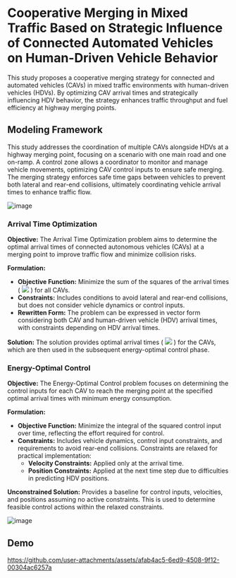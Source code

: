 # Cooperative Merging in Mixed Traffic Based on Strategic Influence of Connected Automated Vehicles on Human-Driven Vehicle Behavior

This study proposes a cooperative merging strategy for connected and automated vehicles (CAVs) in mixed traffic environments with human-driven vehicles (HDVs). By optimizing CAV arrival times and strategically influencing HDV behavior, the strategy enhances traffic throughput and fuel efficiency at highway merging points.



## Modeling Framework

This study addresses the coordination of multiple CAVs alongside HDVs at a highway merging point, focusing on a scenario with one main road and one on-ramp. A control zone allows a coordinator to monitor and manage vehicle movements, optimizing CAV control inputs to ensure safe merging. The merging strategy enforces safe time gaps between vehicles to prevent both lateral and rear-end collisions, ultimately coordinating vehicle arrival times to enhance traffic flow.

![image](https://github.com/user-attachments/assets/4b972389-daf2-4073-8eba-47ec61e12cae)



### Arrival Time Optimization

**Objective:** The Arrival Time Optimization problem aims to determine the optimal arrival times of connected autonomous vehicles (CAVs) at a merging point to improve traffic flow and minimize collision risks. 

**Formulation:**

- **Objective Function:** Minimize the sum of the squares of the arrival times \( <img src="https://latex.codecogs.com/gif.latex?T_i " />  \) for all CAVs.
- **Constraints:** Includes conditions to avoid lateral and rear-end collisions, but does not consider vehicle dynamics or control inputs.
- **Rewritten Form:** The problem can be expressed in vector form considering both CAV and human-driven vehicle (HDV) arrival times, with constraints depending on HDV arrival times.

**Solution:** The solution provides optimal arrival times \( <img src="https://latex.codecogs.com/gif.latex?T^*_i " /> \) for the CAVs, which are then used in the subsequent energy-optimal control phase.



### Energy-Optimal Control

**Objective:** The Energy-Optimal Control problem focuses on determining the control inputs for each CAV to reach the merging point at the specified optimal arrival times with minimum energy consumption.

**Formulation:**

- **Objective Function:** Minimize the integral of the squared control input over time, reflecting the effort required for control.
- **Constraints:** Includes vehicle dynamics, control input constraints, and requirements to avoid rear-end collisions. Constraints are relaxed for practical implementation:
  - **Velocity Constraints:** Applied only at the arrival time.
  - **Position Constraints:** Applied at the next time step due to difficulties in predicting HDV positions.

**Unconstrained Solution:** Provides a baseline for control inputs, velocities, and positions assuming no active constraints. This is used to determine feasible control actions within the relaxed constraints.



![image](https://github.com/user-attachments/assets/a22c661a-c0d2-4c4a-b268-bda75d2593d3)



## Demo

https://github.com/user-attachments/assets/afab4ac5-6ed9-4508-9f12-00304ac6257a
